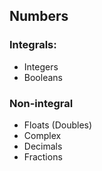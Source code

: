 ## Numbers

### Integrals:

* Integers
* Booleans


### Non-integral
* Floats (Doubles)
* Complex 
* Decimals 
* Fractions
